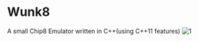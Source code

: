 # Wunk8
A small Chip8 Emulator written in C++(using C++11 features)
![1](https://cloud.githubusercontent.com/assets/644247/8272643/0436a4ae-1800-11e5-9f07-b00c966cd54b.gif)
